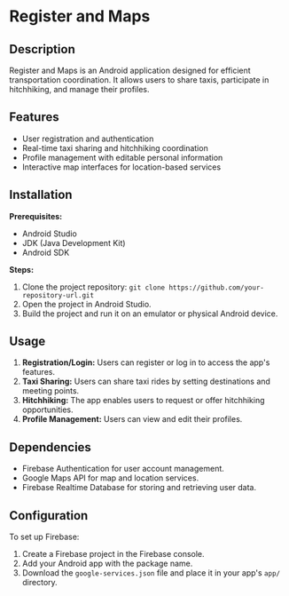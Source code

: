 # Register and Maps

## Description
Register and Maps is an Android application designed for efficient transportation coordination. It allows users to share taxis, participate in hitchhiking, and manage their profiles.

## Features
- User registration and authentication
- Real-time taxi sharing and hitchhiking coordination
- Profile management with editable personal information
- Interactive map interfaces for location-based services

## Installation
**Prerequisites:**
- Android Studio
- JDK (Java Development Kit)
- Android SDK

**Steps:**
1. Clone the project repository: `git clone https://github.com/your-repository-url.git`
2. Open the project in Android Studio.
3. Build the project and run it on an emulator or physical Android device.

## Usage
1. **Registration/Login:** Users can register or log in to access the app's features.
2. **Taxi Sharing:** Users can share taxi rides by setting destinations and meeting points.
3. **Hitchhiking:** The app enables users to request or offer hitchhiking opportunities.
4. **Profile Management:** Users can view and edit their profiles.

## Dependencies
- Firebase Authentication for user account management.
- Google Maps API for map and location services.
- Firebase Realtime Database for storing and retrieving user data.

## Configuration
To set up Firebase:
1. Create a Firebase project in the Firebase console.
2. Add your Android app with the package name.
3. Download the `google-services.json` file and place it in your app's `app/` directory.

